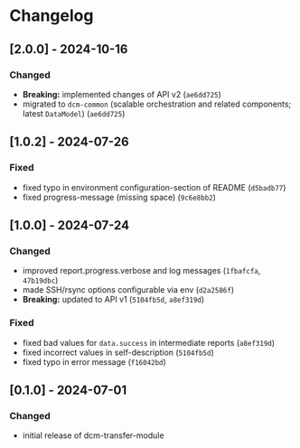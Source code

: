 # Changelog

## [2.0.0] - 2024-10-16

### Changed

- **Breaking:** implemented changes of API v2 (`ae6dd725`)
- migrated to `dcm-common` (scalable orchestration and related components; latest `DataModel`) (`ae6dd725`)

## [1.0.2] - 2024-07-26

### Fixed

- fixed typo in environment configuration-section of README (`d5badb77`)
- fixed progress-message (missing space) (`9c6e8bb2`)

## [1.0.0] - 2024-07-24

### Changed

- improved report.progress.verbose and log messages (`1fbafcfa`, `47b19dbc`)
- made SSH/rsync options configurable via env (`d2a2586f`)
- **Breaking:** updated to API v1 (`5104fb5d`, `a8ef319d`)

### Fixed

- fixed bad values for `data.success` in intermediate reports (`a8ef319d`)
- fixed incorrect values in self-description (`5104fb5d`)
- fixed typo in error message (`f16042bd`)

## [0.1.0] - 2024-07-01

### Changed

- initial release of dcm-transfer-module
